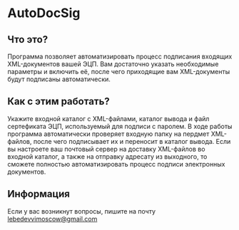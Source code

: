 # AutoDocSig
## Что это?
Программа позволяет автоматизировать процесс подписания входящих XML-документов вашей ЭЦП. Вам достаточно указать необходимые параметры и включить её, 
после чего приходящие вам XML-документы будут подписаны автоматически. 
## Как с этим работать?
Укажите входной каталог с XML-файлами, каталог вывода и файл сертефиката ЭЦП, используемый для подписи с паролем.
В ходе работы программа автоматически проверяет входную папку на пердмет XML-файлов, после чего подписывает их и переносит в каталог вывода.
Если вы настроете ваш почтовый сервер на доставку XML-файлов во входной каталог, а также на отправку адресату из выходного, то сможете полностью автоматизировать процесс 
подписи электронных документов.
## Информация
Если у вас возникнут вопросы, пишите на почту lebedevvimoscow@gmail.com
